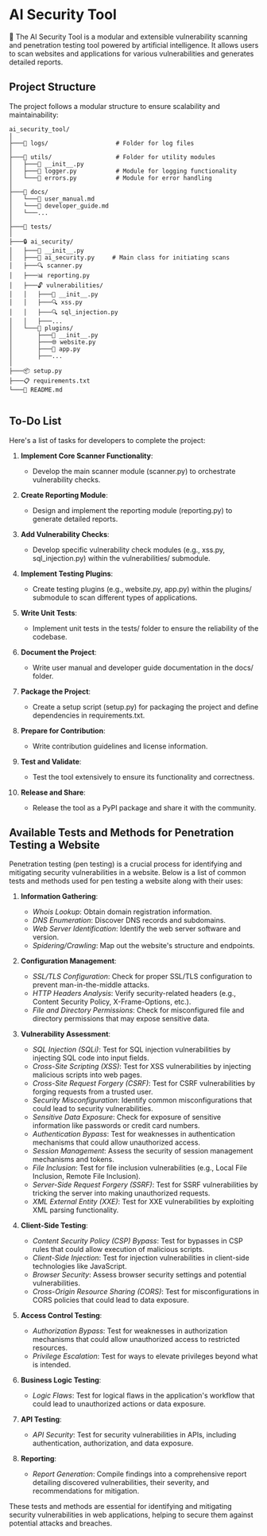 # AI Security Tool

🔐 The AI Security Tool is a modular and extensible vulnerability scanning and penetration testing tool powered by artificial intelligence. It allows users to scan websites and applications for various vulnerabilities and generates detailed reports.

## Project Structure

The project follows a modular structure to ensure scalability and maintainability:

```
ai_security_tool/
│
├───📁 logs/                   # Folder for log files
│
├───📁 utils/                  # Folder for utility modules
│   ├───🔧 __init__.py
│   ├───📝 logger.py           # Module for logging functionality
│   └───🚨 errors.py           # Module for error handling
│
├───📁 docs/                  
│   └───📝 user_manual.md     
│   └───📘 developer_guide.md 
│   └───...                
│
├───🧪 tests/                 
│
├───🔒 ai_security/           
│   ├───🔧 __init__.py        
│   ├───📄 ai_security.py     # Main class for initiating scans
│   ├───🔍 scanner.py         
│   ├───📊 reporting.py       
│   ├───🔓 vulnerabilities/   
│   │   ├───🔧 __init__.py    
│   │   ├───🔍 xss.py         
│   │   ├───🔍 sql_injection.py
│   │   ├───...            
│   └───🔌 plugins/           
│       ├───🔧 __init__.py    
│       ├───🌐 website.py     
│       ├───📱 app.py         
│       ├───...            
│
├───📦 setup.py               
├───📋 requirements.txt       
└───📄 README.md
     
```

## To-Do List

Here's a list of tasks for developers to complete the project:

1. **Implement Core Scanner Functionality**:
   - Develop the main scanner module (scanner.py) to orchestrate vulnerability checks.

2. **Create Reporting Module**:
   - Design and implement the reporting module (reporting.py) to generate detailed reports.

3. **Add Vulnerability Checks**:
   - Develop specific vulnerability check modules (e.g., xss.py, sql_injection.py) within the vulnerabilities/ submodule.

4. **Implement Testing Plugins**:
   - Create testing plugins (e.g., website.py, app.py) within the plugins/ submodule to scan different types of applications.

5. **Write Unit Tests**:
   - Implement unit tests in the tests/ folder to ensure the reliability of the codebase.

6. **Document the Project**:
   - Write user manual and developer guide documentation in the docs/ folder.

7. **Package the Project**:
   - Create a setup script (setup.py) for packaging the project and define dependencies in requirements.txt.

8. **Prepare for Contribution**:
   - Write contribution guidelines and license information.

9. **Test and Validate**:
   - Test the tool extensively to ensure its functionality and correctness.

10. **Release and Share**:
    - Release the tool as a PyPI package and share it with the community.

## Available Tests and Methods for Penetration Testing a Website

Penetration testing (pen testing) is a crucial process for identifying and mitigating security vulnerabilities in a website. Below is a list of common tests and methods used for pen testing a website along with their uses:

1. **Information Gathering**:
   - *Whois Lookup*: Obtain domain registration information.
   - *DNS Enumeration*: Discover DNS records and subdomains.
   - *Web Server Identification*: Identify the web server software and version.
   - *Spidering/Crawling*: Map out the website's structure and endpoints.

2. **Configuration Management**:
   - *SSL/TLS Configuration*: Check for proper SSL/TLS configuration to prevent man-in-the-middle attacks.
   - *HTTP Headers Analysis*: Verify security-related headers (e.g., Content Security Policy, X-Frame-Options, etc.).
   - *File and Directory Permissions*: Check for misconfigured file and directory permissions that may expose sensitive data.

3. **Vulnerability Assessment**:
   - *SQL Injection (SQLi)*: Test for SQL injection vulnerabilities by injecting SQL code into input fields.
   - *Cross-Site Scripting (XSS)*: Test for XSS vulnerabilities by injecting malicious scripts into web pages.
   - *Cross-Site Request Forgery (CSRF)*: Test for CSRF vulnerabilities by forging requests from a trusted user.
   - *Security Misconfiguration*: Identify common misconfigurations that could lead to security vulnerabilities.
   - *Sensitive Data Exposure*: Check for exposure of sensitive information like passwords or credit card numbers.
   - *Authentication Bypass*: Test for weaknesses in authentication mechanisms that could allow unauthorized access.
   - *Session Management*: Assess the security of session management mechanisms and tokens.
   - *File Inclusion*: Test for file inclusion vulnerabilities (e.g., Local File Inclusion, Remote File Inclusion).
   - *Server-Side Request Forgery (SSRF)*: Test for SSRF vulnerabilities by tricking the server into making unauthorized requests.
   - *XML External Entity (XXE)*: Test for XXE vulnerabilities by exploiting XML parsing functionality.

4. **Client-Side Testing**:
   - *Content Security Policy (CSP) Bypass*: Test for bypasses in CSP rules that could allow execution of malicious scripts.
   - *Client-Side Injection*: Test for injection vulnerabilities in client-side technologies like JavaScript.
   - *Browser Security*: Assess browser security settings and potential vulnerabilities.
   - *Cross-Origin Resource Sharing (CORS)*: Test for misconfigurations in CORS policies that could lead to data exposure.

5. **Access Control Testing**:
   - *Authorization Bypass*: Test for weaknesses in authorization mechanisms that could allow unauthorized access to restricted resources.
   - *Privilege Escalation*: Test for ways to elevate privileges beyond what is intended.

6. **Business Logic Testing**:
   - *Logic Flaws*: Test for logical flaws in the application's workflow that could lead to unauthorized actions or data exposure.

7. **API Testing**:
   - *API Security*: Test for security vulnerabilities in APIs, including authentication, authorization, and data exposure.

8. **Reporting**:
   - *Report Generation*: Compile findings into a comprehensive report detailing discovered vulnerabilities, their severity, and recommendations for mitigation.

These tests and methods are essential for identifying and mitigating security vulnerabilities in web applications, helping to secure them against potential attacks and breaches.

